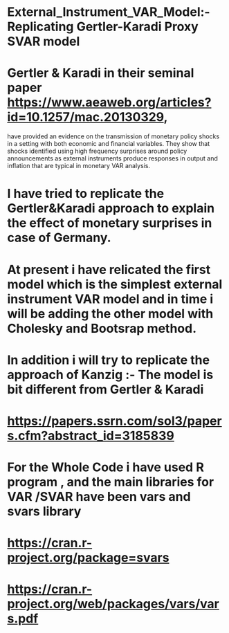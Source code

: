 # External_Instrument_VAR_Model:- Replicating Gertler-Karadi Proxy SVAR model

# Gertler & Karadi in their seminal paper https://www.aeaweb.org/articles?id=10.1257/mac.20130329, 
have provided an evidence on the transmission of monetary policy shocks in a setting with both economic and financial variables. They show that shocks identified using high frequency surprises around policy announcements as external instruments produce responses in output and inflation that are typical in monetary VAR analysis. 
# I have tried to replicate the Gertler&Karadi approach to explain the effect of monetary surprises in case of Germany. 
# At present i have relicated the first model which is the simplest external instrument VAR model  and in time i will be adding the other model with Cholesky and Bootsrap method.

# In addition i will try to replicate the approach of Kanzig  :- The model is bit different from Gertler & Karadi 
 # https://papers.ssrn.com/sol3/papers.cfm?abstract_id=3185839




# For the  Whole Code i have used R program , and the main libraries for VAR /SVAR have been vars and svars library
 # https://cran.r-project.org/package=svars
 # https://cran.r-project.org/web/packages/vars/vars.pdf
 








